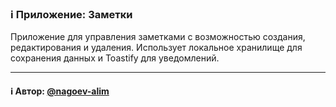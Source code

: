 ### ℹ️ Приложение: Заметки

Приложение для управления заметками с возможностью создания, редактирования и удаления.
Использует локальное хранилище для сохранения данных и Toastify для уведомлений.

-----
#### ℹ️ Автор: [@nagoev-alim](https://github.com/nagoev-alim)

